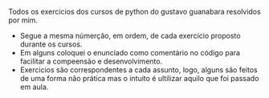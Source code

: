 Todos os exercicios dos cursos de python do gustavo guanabara resolvidos por mim.

- Segue a mesma númerção, em ordem, de cada exercício proposto durante os cursos.
- Em alguns coloquei o enunciado como comentário no código para facilitar a compeensão e desenvolvimento.
- Exercicios são correspondentes a cada assunto, logo, alguns são feitos de uma forma não prática mas o intuito é ultilizar aquilo que foi passado em aula.
